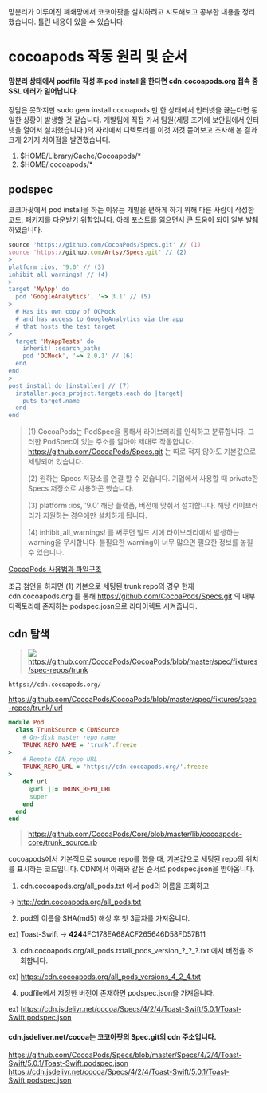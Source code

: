 망분리가 이루어진 폐쇄망에서 코코아팟을 설치하려고 시도해보고 공부한 내용을 정리했습니다.
틀린 내용이 있을 수 있습니다.

# cocoapods 작동 원리 및 순서
#### 망분리 상태에서 podfile 작성 후 pod install을 한다면 cdn.cocoapods.org 접속 중 SSL 에러가 일어납니다.
장담은 못하지만 sudo gem install cocoapods 만 한 상태에서 인터넷을 끊는다면 동일한 상황이 발생할 것 같습니다.
개발팀에 직접 가서 팀원(세팅 초기에 보안팀에서 인터넷을 열어서 설치했습니다.)의 자리에서 디렉토리를 이것 저것 뜯어보고 조사해 본 결과 크게 2가지 차이점을 발견했습니다.

1. $HOME/Library/Cache/Cocoapods/* 
2. $HOME/.cocoapods/*


## podspec

코코아팟에서 pod install을 하는 이유는 개발을 편하게 하기 위해 다른 사람이 작성한 코드, 패키지를 다운받기 위함입니다. 아래 포스트를 읽으면서 큰 도움이 되어 일부 발췌하였습니다.


>
```rb
source 'https://github.com/CocoaPods/Specs.git' // (1)
source 'https://github.com/Artsy/Specs.git' // (2)
>
platform :ios, '9.0' // (3)
inhibit_all_warnings! // (4)
>
target 'MyApp' do
  pod 'GoogleAnalytics', '~> 3.1' // (5)
>
  # Has its own copy of OCMock
  # and has access to GoogleAnalytics via the app
  # that hosts the test target
>
  target 'MyAppTests' do
    inherit! :search_paths
    pod 'OCMock', '~> 2.0.1' // (6)
  end
end
>
post_install do |installer| // (7)
  installer.pods_project.targets.each do |target|
    puts target.name
  end
end
```
>(1) CocoaPods는 PodSpec을 통해서 라이브러리를 인식하고 분류합니다. 그러한 PodSpec이 있는 주소를 알아야 제대로 작동합니다. https://github.com/CocoaPods/Specs.git 는 따로 적지 않아도 기본값으로 세팅되어 있습니다.
>
>(2) 원하는 Specs 저장소를 연결 할 수 있습니다. 기업에서 사용할 때 private한 Specs 저장소로 사용하곤 했습니다.
>
>(3) platform :ios, '9.0' 해당 플랫폼, 버전에 맞춰서 설치합니다. 해당 라이브러리가 지원하는 경우에만 설치하게 됩니다.
>
>(4) inhibit_all_warnings! 를 써두면 빌드 시에 라이브러리에서 발생하는 warning을 무시합니다. 불필요한 warning이 너무 많으면 필요한 정보를 놓칠 수 있습니다.
>
 [CocoaPods 사용법과 파일구조](https://medium.com/@hongseongho/cocoapods-%EC%82%AC%EC%9A%A9%EB%B2%95%EA%B3%BC-%ED%8C%8C%EC%9D%BC%EA%B5%AC%EC%A1%B0-c0ea2ef362d6)

조금 첨언을 하자면 (1) 기본으로 세팅된 trunk repo의 경우 현재 cdn.cocoapods.org 를 통해 https://github.com/CocoaPods/Specs.git 의 내부 디렉토리에 존재하는 podspec.josn으로 리다이렉트 시켜줍니다. 

## cdn 탐색

>![](https://velog.velcdn.com/images/cyeongy/post/a9ad4bea-a786-4e0b-b49e-a9f304c9e96a/image.png)
https://github.com/CocoaPods/CocoaPods/blob/master/spec/fixtures/spec-repos/trunk
```
https://cdn.cocoapods.org/
```
https://github.com/CocoaPods/CocoaPods/blob/master/spec/fixtures/spec-repos/trunk/.url
>

>
```rb
module Pod
  class TrunkSource < CDNSource
    # On-disk master repo name
    TRUNK_REPO_NAME = 'trunk'.freeze
>
    # Remote CDN repo URL
    TRUNK_REPO_URL = 'https://cdn.cocoapods.org/'.freeze
>
    def url
      @url ||= TRUNK_REPO_URL
      super
    end
  end
end
```
> https://github.com/CocoaPods/Core/blob/master/lib/cocoapods-core/trunk_source.rb


cocoapods에서 기본적으로 source repo를 했을 때, 기본값으로 세팅된 repo의 위치를 표시하는 코드입니다. CDN에서 아래와 같은 순서로 podspec.json을 받아옵니다.

1. cdn.cocoapods.org/all_pods.txt 에서 pod의 이름을 조회하고

-> http://cdn.cocoapods.org/all_pods.txt

2. pod의 이름을 SHA(md5) 해싱 후 첫 3글자를 가져옵니다. 

ex) Toast-Swift -> **424**4FC178EA68ACF265646D58FD57B11

3. cdn.cocoapods.org/all_pods.txtall_pods_version\_?\_?\_?.txt 에서 버전을 조회합니다.

ex) https://cdn.cocoapods.org/all_pods_versions_4_2_4.txt

4. podfile에서 지정한 버전이 존재하면 podspec.json을 가져옵니다. 

ex) https://cdn.jsdelivr.net/cocoa/Specs/4/2/4/Toast-Swift/5.0.1/Toast-Swift.podspec.json

#### cdn.jsdeliver.net/cocoa는 코코아팟의 Spec.git의 cdn 주소입니다.

https://github.com/CocoaPods/Specs/blob/master/Specs/4/2/4/Toast-Swift/5.0.1/Toast-Swift.podspec.json 
https://cdn.jsdelivr.net/cocoa/Specs/4/2/4/Toast-Swift/5.0.1/Toast-Swift.podspec.json
